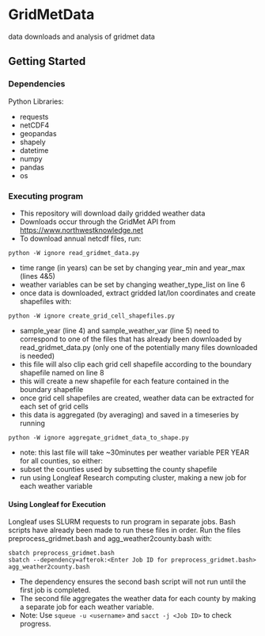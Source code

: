 # GridMetData
data downloads and analysis of gridmet data

## Getting Started

### Dependencies

Python Libraries:

* requests
* netCDF4
* geopandas
* shapely
* datetime
* numpy
* pandas
* os

### Executing program

* This repository will download daily gridded weather data
* Downloads occur through the GridMet API from https://www.northwestknowledge.net
* To download annual netcdf files, run:
```
python -W ignore read_gridmet_data.py
```
* time range (in years) can be set by changing year_min and year_max (lines 4&5)
* weather variables can be set by changing weather_type_list on line 6
* once data is downloaded, extract gridded lat/lon coordinates and create shapefiles with:
```
python -W ignore create_grid_cell_shapefiles.py
```
* sample_year (line 4) and sample_weather_var (line 5) need to correspond to one of the files that has already been downloaded by read_gridmet_data.py (only one of the potentially many files downloaded is needed)
* this file will also clip each grid cell shapefile according to the boundary shapefile named on line 8
* this will create a new shapefile for each feature contained in the boundary shapefile
* once grid cell shapefiles are created, weather data can be extracted for each set of grid cells
* this data is aggregated (by averaging) and saved in a timeseries by running
```
python -W ignore aggregate_gridmet_data_to_shape.py
```
* note: this last file will take ~30minutes per weather variable PER YEAR for all counties, so either:
* subset the counties used by subsetting the county shapefile
* run using Longleaf Research computing cluster, making a new job for each weather variable

#### Using Longleaf for Execution

Longleaf uses SLURM requests to run program in separate jobs. Bash scripts have already been made to run these files in order. Run the files preprocess_gridmet.bash and agg_weather2county.bash with:
```
sbatch preprocess_gridmet.bash
sbatch --dependency=afterok:<Enter Job ID for preprocess_gridmet.bash> agg_weather2county.bash
```
* The dependency ensures the second bash script will not run until the first job is completed.
* The second file aggregates the weather data for each county by making a separate job for each weather variable.
* Note: Use ```squeue -u <username>``` and ```sacct -j <Job ID>``` to check progress.
